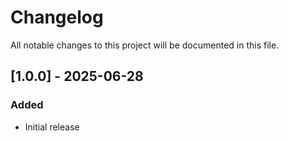 # Changelog

All notable changes to this project will be documented in this file.

## [1.0.0] - 2025-06-28

### Added
- Initial release